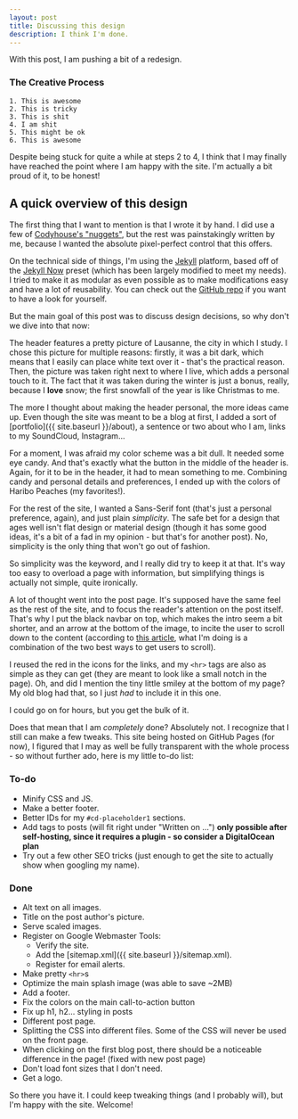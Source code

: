 ```yaml
---
layout: post
title: Discussing this design
description: I think I'm done.
---
```


With this post, I am pushing a bit of a redesign.

### The Creative Process

    1. This is awesome  
    2. This is tricky 
    3. This is shit 
    4. I am shit 
    5. This might be ok 
    6. This is awesome

Despite being stuck for quite a while at steps 2 to 4, I think that I may finally have reached the point where I am happy with the site. I'm actually a bit proud of it, to be honest!

## A quick overview of this design

The first thing that I want to mention is that I wrote it by hand. I did use a few of [Codyhouse's "nuggets"](http://codyhouse.co/), but the rest was painstakingly written by me, because I wanted the absolute pixel-perfect control that this offers.

On the technical side of things, I'm using the [Jekyll](http://jekyllrb.com/) platform, based off of the [Jekyll Now](https://github.com/barryclark/jekyll-now) preset (which has been largely modified to meet my needs). I tried to make it as modular as even possible as to make modifications easy and have a lot of reusability. You can check out the [GitHub repo](https://github.com/MaximeKjaer/MaximeKjaer.github.io) if you want to have a look for yourself.

But the main goal of this post was to discuss design decisions, so why don't we dive into that now:

<!--- Separator -->

The header features a pretty picture of Lausanne, the city in which I study. I chose this picture for multiple reasons: firstly, it was a bit dark, which means that I easily can place white text over it - that's the practical reason. Then, the picture was taken right next to where I live, which adds a personal touch to it. The fact that it was taken during the winter is just a bonus, really, because I **love** snow; the first snowfall of the year is like Christmas to me.

The more I thought about making the header personal, the more ideas came up. Even though the site was meant to be a blog at first, I added a sort of [portfolio]({{ site.baseurl }}/about), a sentence or two about who I am, links to my SoundCloud, Instagram...

For a moment, I was afraid my color scheme was a bit dull. It needed some eye candy. And that's exactly what the button in the middle of the header is. Again, for it to be in the header, it had to mean something to me. Combining candy and personal details and preferences, I ended up with the colors of Haribo Peaches (my favorites!).

For the rest of the site, I wanted a Sans-Serif font (that's just a personal preference, again), and just plain *simplicity*. The safe bet for a design that ages well isn't flat design or material design (though it has some good ideas, it's a bit of a fad in my opinion - but that's for another post). No, simplicity is the only thing that won't go out of fashion.

So simplicity was the keyword, and I really did try to keep it at that. It's way too easy to overload a page with information, but simplifying things is actually not simple, quite ironically.

A lot of thought went into the post page. It's supposed have the same feel as the rest of the site, and to focus the reader's attention on the post itself. That's why I put the black navbar on top, which makes the intro seem a bit shorter, and an arrow at the bottom of the image, to incite the user to scroll down to the content (according to [this article](http://hugeinc.com/ideas/perspective/everybody-scrolls), what I'm doing is a combination of the two best ways to get users to scroll).

I reused the red in the icons for the links, and my `<hr>` tags are also as simple as they can get (they are meant to look like a small notch in the page). Oh, and did I mention the tiny little smiley at the bottom of my page? My old blog had that, so I just *had* to include it in this one.

I could go on for hours, but you get the bulk of it.

Does that mean that I am *completely* done? Absolutely not. I recognize that I still can make a few tweaks. This site being hosted on GitHub Pages (for now), I figured that I may as well be fully transparent with the whole process - so without further ado, here is my little to-do list:

### To-do

- Minify CSS and JS.
- Make a better footer.
- Better IDs for my `#cd-placeholder1` sections.
- Add tags to posts (will fit right under "Written on ...") **only possible after self-hosting, since it requires a plugin - so consider a DigitalOcean plan**
- Try out a few other SEO tricks (just enough to get the site to actually show when googling my name).

### Done

- Alt text on all images.
- Title on the post author's picture.
- Serve scaled images.
- Register on Google Webmaster Tools:
  - Verify the site.
  - Add the [sitemap.xml]({{ site.baseurl }}/sitemap.xml).
  - Register for email alerts.
- Make pretty `<hr>`s
- Optimize the main splash image (was able to save ~2MB)
- Add a footer.
- Fix the colors on the main call-to-action button
- Fix up h1, h2... styling in posts
- Different post page.
- Splitting the CSS into different files. Some of the CSS will never be used on the front page.
- When clicking on the first blog post, there should be a noticeable difference in the page! (fixed with new post page)
- Don't load font sizes that I don't need.
- Get a logo.


So there you have it. I could keep tweaking things (and I probably will), but I'm happy with the site. Welcome!